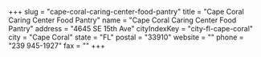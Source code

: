 +++
slug = "cape-coral-caring-center-food-pantry"
title = "Cape Coral Caring Center Food Pantry"
name = "Cape Coral Caring Center Food Pantry"
address = "4645 SE 15th Ave"
cityIndexKey = "city-fl-cape-coral"
city = "Cape Coral"
state = "FL"
postal = "33910"
website = ""
phone = "239 945-1927"
fax = ""
+++
